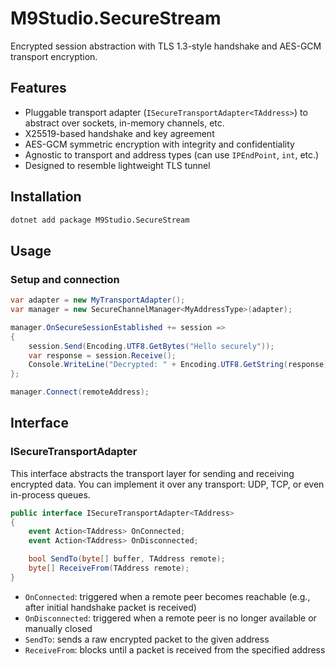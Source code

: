 # M9Studio.SecureStream

Encrypted session abstraction with TLS 1.3-style handshake and AES-GCM transport encryption.

## Features

* Pluggable transport adapter (`ISecureTransportAdapter<TAddress>`) to abstract over sockets, in-memory channels, etc.
* X25519-based handshake and key agreement
* AES-GCM symmetric encryption with integrity and confidentiality
* Agnostic to transport and address types (can use `IPEndPoint`, `int`, etc.)
* Designed to resemble lightweight TLS tunnel

## Installation

```bash
dotnet add package M9Studio.SecureStream
```

## Usage

### Setup and connection

```csharp
var adapter = new MyTransportAdapter();
var manager = new SecureChannelManager<MyAddressType>(adapter);

manager.OnSecureSessionEstablished += session =>
{
    session.Send(Encoding.UTF8.GetBytes("Hello securely"));
    var response = session.Receive();
    Console.WriteLine("Decrypted: " + Encoding.UTF8.GetString(response));
};

manager.Connect(remoteAddress);
```

## Interface

### ISecureTransportAdapter<TAddress>

This interface abstracts the transport layer for sending and receiving encrypted data. You can implement it over any transport: UDP, TCP, or even in-process queues.

```csharp
public interface ISecureTransportAdapter<TAddress>
{
    event Action<TAddress> OnConnected;
    event Action<TAddress> OnDisconnected;

    bool SendTo(byte[] buffer, TAddress remote);
    byte[] ReceiveFrom(TAddress remote);
}
```

* `OnConnected`: triggered when a remote peer becomes reachable (e.g., after initial handshake packet is received)
* `OnDisconnected`: triggered when a remote peer is no longer available or manually closed
* `SendTo`: sends a raw encrypted packet to the given address
* `ReceiveFrom`: blocks until a packet is received from the specified address
